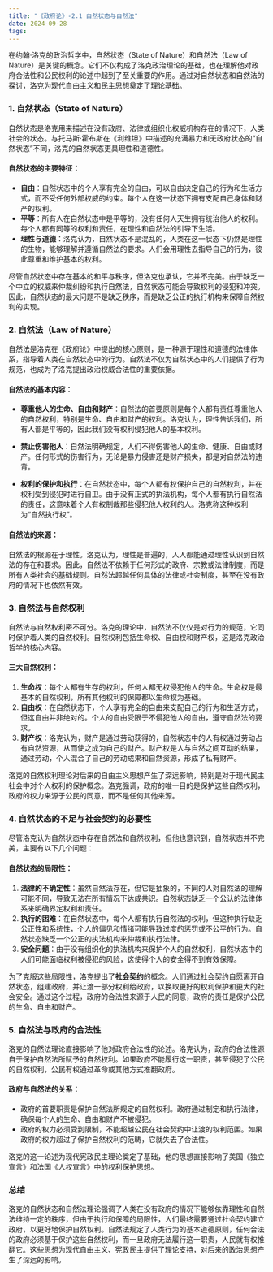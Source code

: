 ```yaml
---
title: "《政府论》-2.1 自然状态与自然法"
date: 2024-09-28
tags: 
---
```

在约翰·洛克的政治哲学中，自然状态（State of Nature）和自然法（Law of Nature）是关键的概念。它们不仅构成了洛克政治理论的基础，也在理解他对政府合法性和公民权利的论述中起到了至关重要的作用。通过对自然状态和自然法的探讨，洛克为现代自由主义和民主思想奠定了理论基础。

### 1. **自然状态（State of Nature）**
自然状态是洛克用来描述在没有政府、法律或组织化权威机构存在的情况下，人类社会的状态。与托马斯·霍布斯在《利维坦》中描述的充满暴力和无政府状态的“自然状态”不同，洛克的自然状态更具理性和道德性。

#### **自然状态的主要特征**：
- **自由**：自然状态中的个人享有完全的自由，可以自由决定自己的行为和生活方式，而不受任何外部权威的约束。每个人在这一状态下拥有支配自己身体和财产的权利。
- **平等**：所有人在自然状态中是平等的，没有任何人天生拥有统治他人的权利。每个人都有同等的权利和责任，在理性和自然法的引导下生活。
- **理性与道德**：洛克认为，自然状态不是混乱的，人类在这一状态下仍然是理性的生物，能够理解并遵循自然法的要求。人们会用理性去指导自己的行为，彼此尊重和维护基本的权利。

尽管自然状态中存在基本的和平与秩序，但洛克也承认，它并不完美。由于缺乏一个中立的权威来仲裁纠纷和执行自然法，自然状态可能会导致权利的侵犯和冲突。因此，自然状态的最大问题不是缺乏秩序，而是缺乏公正的执行机构来保障自然权利的实现。

### 2. **自然法（Law of Nature）**
自然法是洛克在《政府论》中提出的核心原则，是一种源于理性和道德的法律体系，指导着人类在自然状态中的行为。自然法不仅为自然状态中的人们提供了行为规范，也成为了洛克提出政治权威合法性的重要依据。

#### **自然法的基本内容**：
- **尊重他人的生命、自由和财产**：自然法的首要原则是每个人都有责任尊重他人的自然权利，特别是生命、自由和财产的权利。洛克认为，理性告诉我们，所有人都是平等的，因此我们没有权利侵犯他人的基本权利。

- **禁止伤害他人**：自然法明确规定，人们不得伤害他人的生命、健康、自由或财产。任何形式的伤害行为，无论是暴力侵害还是财产损失，都是对自然法的违背。

- **权利的保护和执行**：在自然状态中，每个人都有权保护自己的自然权利，并在权利受到侵犯时进行自卫。由于没有正式的执法机构，每个人都有执行自然法的责任，这意味着个人有权制裁那些侵犯他人权利的人。洛克称这种权利为“自然执行权”。

#### **自然法的来源**：
自然法的根源在于理性。洛克认为，理性是普遍的，人人都能通过理性认识到自然法的存在和要求。因此，自然法不依赖于任何形式的政府、宗教或法律制度，而是所有人类社会的基础规则。自然法超越任何具体的法律或社会制度，甚至在没有政府的情况下也依然有效。

### 3. **自然法与自然权利**
自然法与自然权利密不可分。洛克的理论中，自然法不仅仅是对行为的规范，它同时保护着人类的自然权利。自然权利包括生命权、自由权和财产权，这是洛克政治哲学的核心内容。

#### **三大自然权利**：
1. **生命权**：每个人都有生存的权利，任何人都无权侵犯他人的生命。生命权是最基本的自然权利，所有其他权利的保障都以生命权为基础。
2. **自由权**：在自然状态下，个人享有完全的自由来支配自己的行为和生活方式，但这自由并非绝对的。个人的自由受限于不侵犯他人的自由，遵守自然法的要求。
3. **财产权**：洛克认为，财产是通过劳动获得的，自然状态中的人有权通过劳动占有自然资源，从而使之成为自己的财产。财产权是人与自然之间互动的结果，通过劳动，个人混合了自己的劳动成果和自然资源，形成了私有财产。

洛克的自然权利理论对后来的自由主义思想产生了深远影响，特别是对于现代民主社会中对个人权利的保护概念。洛克强调，政府的唯一目的是保护这些自然权利，政府的权力来源于公民的同意，而不是任何其他来源。

### 4. **自然状态的不足与社会契约的必要性**
尽管洛克认为自然状态中存在自然法和自然权利，但他也意识到，自然状态并不完美，主要有以下几个问题：

#### **自然状态的局限性**：
1. **法律的不确定性**：虽然自然法存在，但它是抽象的，不同的人对自然法的理解可能不同，导致无法在所有情况下达成共识。自然状态缺乏一个公认的法律体系来明确界定权利和责任。
2. **执行的困难**：在自然状态中，每个人都有执行自然法的权利，但这种执行缺乏公正性和系统性，个人的偏见和情绪可能导致过度的惩罚或不公平的行为。自然状态缺乏一个公正的执法机构来仲裁和执行法律。
3. **安全问题**：由于没有组织化的执法机构来保护个人的自然权利，自然状态中的人们可能面临权利被侵犯的风险，这使得个人的安全得不到有效保障。

为了克服这些局限性，洛克提出了**社会契约**的概念。人们通过社会契约自愿离开自然状态，组建政府，并让渡一部分权利给政府，以换取更好的权利保护和更大的社会安全。通过这个过程，政府的合法性来源于人民的同意，政府的责任是保护公民的生命、自由和财产。

### 5. **自然法与政府的合法性**
洛克的自然法理论直接影响了他对政府合法性的论述。洛克认为，政府的合法性源自于保护自然法所赋予的自然权利。如果政府不能履行这一职责，甚至侵犯了公民的自然权利，公民有权通过革命或其他方式推翻政府。

#### **政府与自然法的关系**：
- 政府的首要职责是保护自然法所规定的自然权利。政府通过制定和执行法律，确保每个人的生命、自由和财产不被侵犯。
- 政府的权力必须受到限制，不能超越公民在社会契约中让渡的权利范围。如果政府的权力超过了保护自然权利的范畴，它就失去了合法性。

洛克的这一论述为现代宪政民主理论奠定了基础，他的思想直接影响了美国《独立宣言》和法国《人权宣言》中的权利保护思想。

### 总结
洛克的自然状态和自然法理论强调了人类在没有政府的情况下能够依靠理性和自然法维持一定的秩序，但由于执行和保障的局限性，人们最终需要通过社会契约建立政府，以更好地保护自然权利。自然法规定了人类行为的基本道德原则，任何合法的政府必须基于保护这些自然权利，而一旦政府无法履行这一职责，人民就有权推翻它。这些思想为现代自由主义、宪政民主提供了理论支持，对后来的政治思想产生了深远的影响。